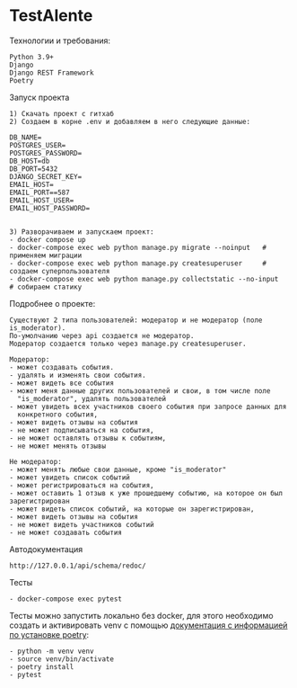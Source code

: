 # TestAlente

Технологии и требования:
```
Python 3.9+
Django
Django REST Framework
Poetry
```

Запуск проекта
```
1) Скачать проект с гитхаб
2) Создаем в корне .env и добавляем в него следующие данные:

DB_NAME=     
POSTGRES_USER=      
POSTGRES_PASSWORD=      
DB_HOST=db
DB_PORT=5432
DJANGO_SECRET_KEY=
EMAIL_HOST=
EMAIL_PORT==587
EMAIL_HOST_USER=
EMAIL_HOST_PASSWORD=


3) Разворачиваем и запускаем проект:
- docker compose up
- docker-compose exec web python manage.py migrate --noinput   # применяем миграции
- docker-compose exec web python manage.py createsuperuser     # создаем суперпользователя
- docker-compose exec web python manage.py collectstatic --no-input     # собираем статику
```

Подробнее о проекте:
```
Существуют 2 типа пользователей: модератор и не модератор (поле is_moderator). 
По-умолчанию через api создается не модератор. 
Модератор создается только через manage.py createsuperuser. 

Модератор:
- может создавать события. 
- удалять и изменять свои события.
- может видеть все события
- может меня данные других пользователей и свои, в том числе поле 
  "is_moderator", удалять пользователей
- может увидеть всех участников своего события при запросе данных для 
  конкретного события,
- может видеть отзывы на события
- не может подписываться на события,
- не может оставлять отзывы к событиям,
- не может менять отзывы

Не модератор:
- может менять любые свои данные, кроме "is_moderator"
- может увидеть список событий
- может регистрироваться на события, 
- может оставить 1 отзыв к уже прошедшему событию, на которое он был зарегистрирован
- может видеть список событий, на которые он зарегистрирован,
- может видеть отзывы на события
- не может видеть участников событий
- не может создавать события
```

Автодокументация
```
http://127.0.0.1/api/schema/redoc/
```

Тесты
```
- docker-compose exec pytest
```
Тесты можно запустить локально без docker, для этого необходимо создать
и активировать venv с помощью [документация с информацией по установке 
poetry](https://python-poetry.org/docs/cli/):
```
- python -m venv venv
- source venv/bin/activate
- poetry install
- pytest
```